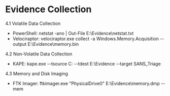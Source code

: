 # Evidence Collection

4.1 Volatile Data Collection

* PowerShell: netstat -ano | Out-File E:\Evidence\netstat.txt
* Velociraptor: velociraptor.exe collect -a Windows.Memory.Acquisition --output E:\Evidence\memory.bin

4.2 Non-Volatile Data Collection

* KAPE: kape.exe --tsource C: --tdest E:\Evidence --target SANS\_Triage

4.3 Memory and Disk Imaging

* FTK Imager: ftkimager.exe "PhysicalDrive0" E:\Evidence\memory.dmp --mem
